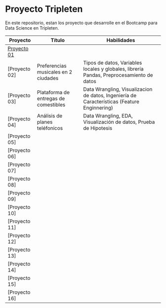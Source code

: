 # Proyecto Tripleten

En este repositorio, estan los proyecto que desarrolle en el Bootcamp para Data Science en Tripleten.

| Proyecto | Título | Habilidades |
| ------------- | ------------- | ------------- |
| [Proyecto 01](www.google.com) |  |
| [Proyecto 02] | Preferencias musicales en 2 ciudades | Tipos de datos, Variables locales y globales, librería Pandas, Preprocesamiento de datos |
| [Proyecto 03] | Plataforma de entregas de comestibles | Data Wrangling, Visualizacion de datos, Ingeniería de Características (Feature Enginnering) |
| [Proyecto 04] | Análisis de planes teléfonicos | Data Wrangling, EDA, Visualización de datos, Prueba de Hipotesis | 
| [Proyecto 05] |  |
| [Proyecto 06] |  |
| [Proyecto 07] |  |
| [Proyecto 08] |  |
| [Proyecto 09] |  |
| [Proyecto 10] |  |
| [Proyecto 11] |  |
| [Proyecto 12] |  |
| [Proyecto 13] |  |
| [Proyecto 14] |  |
| [Proyecto 15] |  | 
| [Proyecto 16] |  |
